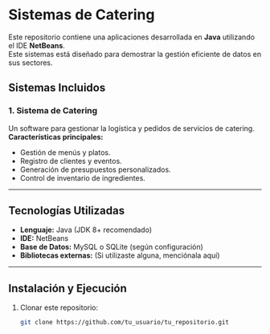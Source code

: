 # Sistemas de Catering  
Este repositorio contiene una aplicaciones desarrollada en **Java** utilizando el IDE **NetBeans**.  
Este sistemas está diseñado para demostrar la gestión eficiente de datos en sus sectores.

## Sistemas Incluidos

### 1. **Sistema de Catering**
Un software para gestionar la logística y pedidos de servicios de catering.  
**Características principales:**  
- Gestión de menús y platos.  
- Registro de clientes y eventos.  
- Generación de presupuestos personalizados.  
- Control de inventario de ingredientes.

---

## Tecnologías Utilizadas
- **Lenguaje:** Java (JDK 8+ recomendado)  
- **IDE:** NetBeans  
- **Base de Datos:** MySQL o SQLite (según configuración)  
- **Bibliotecas externas:** (Si utilizaste alguna, menciónala aquí)  

---

## Instalación y Ejecución
1. Clonar este repositorio:  
   ```bash
   git clone https://github.com/tu_usuario/tu_repositorio.git
